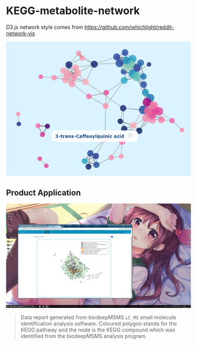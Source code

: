 # KEGG-metabolite-network

D3.js network style comes from https://github.com/whichlight/reddit-network-vis

![](./canvas.png)

## Product Application

![](./biodeepMSMS.png)
> Data report generated from biodeepMSMS ``LC_MS`` small molecule identification analysis software. Coloured polygon stands for the KEGG pathway and the node is the KEGG compound which was identified from the biodeepMSMS analysis program.